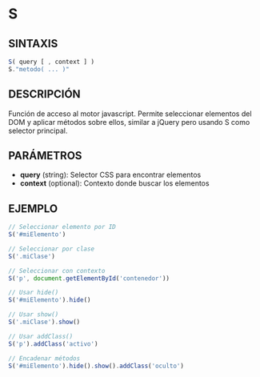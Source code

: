 # S

## SINTAXIS
```javascript
S( query [ , context ] )
S."metodo( ... )"
```

## DESCRIPCIÓN
Función de acceso al motor javascript. Permite seleccionar elementos del DOM y aplicar métodos sobre ellos, similar a jQuery pero usando S como selector principal.

## PARÁMETROS
- **query** (string): Selector CSS para encontrar elementos
- **context** (optional): Contexto donde buscar los elementos

## EJEMPLO
```javascript
// Seleccionar elemento por ID
S('#miElemento')

// Seleccionar por clase
S('.miClase')

// Seleccionar con contexto
S('p', document.getElementById('contenedor'))

// Usar hide()
S('#miElemento').hide()

// Usar show()
S('.miClase').show()

// Usar addClass()
S('p').addClass('activo')

// Encadenar métodos
S('#miElemento').hide().show().addClass('oculto')
```